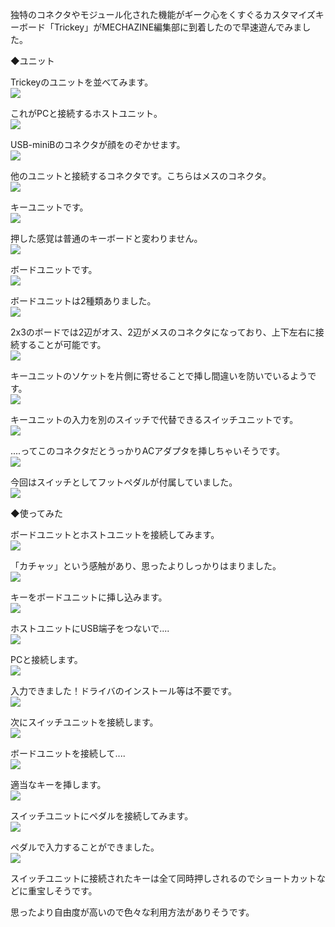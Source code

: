 独特のコネクタやモジュール化された機能がギーク心をくすぐるカスタマイズキーボード「Trickey」がMECHAZINE編集部に到着したので早速遊んでみました。

◆ユニット

Trickeyのユニットを並べてみます。  
![](images/set.jpg)

これがPCと接続するホストユニット。  
![](images/host_3.jpg)

USB-miniBのコネクタが顔をのぞかせます。  
![](images/host_2.jpg)

他のユニットと接続するコネクタです。こちらはメスのコネクタ。  
![](images/connector_5.jpg)

キーユニットです。  
![](images/key_3.jpg)

押した感覚は普通のキーボードと変わりません。  
![](images/key_4.jpg)

ボードユニットです。  
![](images/board_1.jpg)

ボードユニットは2種類ありました。  
![](images/board_3.jpg)

2x3のボードでは2辺がオス、2辺がメスのコネクタになっており、上下左右に接続することが可能です。  
![](images/board_4.jpg)

キーユニットのソケットを片側に寄せることで挿し間違いを防いでいるようです。  
![](images/board_7.jpg)

キーユニットの入力を別のスイッチで代替できるスイッチユニットです。  
![](images/switch_1.jpg)

....ってこのコネクタだとうっかりACアダプタを挿しちゃいそうです。  
![](images/switch_4.jpg)

今回はスイッチとしてフットペダルが付属していました。  
![](images/switch_2.jpg)

◆使ってみた

ボードユニットとホストユニットを接続してみます。  
![](images/board_8.jpg)

「カチャッ」という感触があり、思ったよりしっかりはまりました。  
![](images/board_9.jpg)

キーをボードユニットに挿し込みます。  
![](images/board_10.jpg)

ホストユニットにUSB端子をつないで....  
![](images/board_11.jpg)

PCと接続します。  
![](images/board_12.jpg)

入力できました！ドライバのインストール等は不要です。  
![](images/board_13.jpg)

次にスイッチユニットを接続します。  
![](images/board_14.jpg)

ボードユニットを接続して....  
![](images/board_15.jpg)

適当なキーを挿します。  
![](images/board_16.jpg)

スイッチユニットにペダルを接続してみます。  
![](images/board_17.jpg)

ペダルで入力することができました。  
![](images/board_18.jpg)

スイッチユニットに接続されたキーは全て同時押しされるのでショートカットなどに重宝しそうです。

思ったより自由度が高いので色々な利用方法がありそうです。